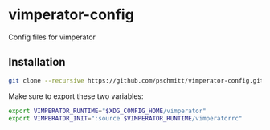 # vimperator-config

Config files for vimperator

## Installation

```bash
git clone --recursive https://github.com/pschmitt/vimperator-config.git $XDG_CONFIG_HOME/vimperator
```

Make sure to export these two variables:

```bash
export VIMPERATOR_RUNTIME="$XDG_CONFIG_HOME/vimperator"
export VIMPERATOR_INIT=":source $VIMPERATOR_RUNTIME/vimperatorrc"
```
